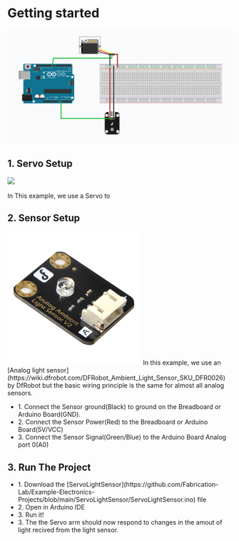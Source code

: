 
# Getting started
<img src="https://github.com/Fabrication-Lab/Example-Electronics-Projects/blob/Added-fritzing-components/ServoLightSensor/ServoAmbientLightSensor.png" style="width:800px;height:auto;">

## 1. Servo Setup
<img src="https://cdn.shopify.com/s/files/1/2311/3697/products/sg92r-digital-micro-servo-carbon-fiberglass-gear-arm-set-motors-towerpro-cool-components-615_800x600.jpg" style="width:300px;height:auto;">

In This example, we use a Servo to 

## 2. Sensor Setup

<img src="https://raw.githubusercontent.com/DFRobot/DFRobotMediaWikiImage/master/Image/DFR0026.JPG" style="width:300px;height:auto;">
In this example, we use an [Analog light sensor](https://wiki.dfrobot.com/DFRobot_Ambient_Light_Sensor_SKU_DFR0026) by DfRobot but the basic wiring principle is the same for almost all analog sensors. 



 <ul>
  <li>1. Connect the Sensor ground(Black) to ground on the Breadboard or Arduino Board(GND).</li>
  <li>2. Connect the Sensor Power(Red) to the Breadboard or Arduino Board(5V/VCC) </li>
  <li>3. Connect the Sensor Signal(Green/Blue) to the Arduino Board Analog port 0(A0)</li>
</ul> 

## 3. Run The Project

 <ul>
  <li>1. Download the [ServoLightSensor](https://github.com/Fabrication-Lab/Example-Electronics-Projects/blob/main/ServoLightSensor/ServoLightSensor.ino)  file</li>
  <li>2. Open in Arduino IDE</li>
  <li>3. Run it!</li>
  <li>3. The the Servo arm should now respond to changes in the amout of light recived from the light sensor.</li>
</ul> 






